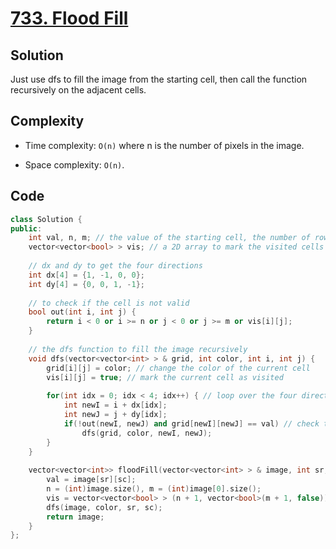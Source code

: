 # [733. Flood Fill](https://leetcode.com/problems/ipo/)

## Solution
Just use dfs to fill the image from the starting cell, then call the function recursively on the adjacent cells.
## Complexity
- Time complexity: `O(n)` where n is the number of pixels in the image.


- Space complexity: `O(n)`.


## Code
``` cpp
class Solution {
public:
    int val, n, m; // the value of the starting cell, the number of rows and columns
    vector<vector<bool> > vis; // a 2D array to mark the visited cells
    
    // dx and dy to get the four directions
    int dx[4] = {1, -1, 0, 0};
    int dy[4] = {0, 0, 1, -1};
    
    // to check if the cell is not valid
    bool out(int i, int j) {
        return i < 0 or i >= n or j < 0 or j >= m or vis[i][j];
    }
    
    // the dfs function to fill the image recursively
    void dfs(vector<vector<int> > & grid, int color, int i, int j) {
        grid[i][j] = color; // change the color of the current cell
        vis[i][j] = true; // mark the current cell as visited
        
        for(int idx = 0; idx < 4; idx++) { // loop over the four directions and call the function recursively
            int newI = i + dx[idx];
            int newJ = j + dy[idx];
            if(!out(newI, newJ) and grid[newI][newJ] == val) // check that the cell is valid 
                dfs(grid, color, newI, newJ);
        }
    }
    
    vector<vector<int>> floodFill(vector<vector<int> > & image, int sr, int sc, int color) {
        val = image[sr][sc];
        n = (int)image.size(), m = (int)image[0].size();
        vis = vector<vector<bool> > (n + 1, vector<bool>(m + 1, false));
        dfs(image, color, sr, sc);
        return image;
    }
};
```

